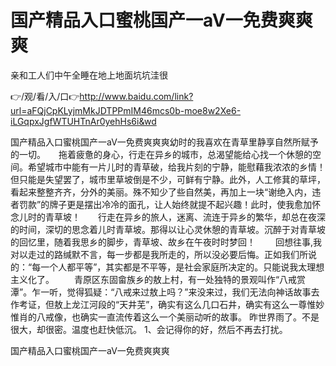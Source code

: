 # 国产精品️入口蜜桃国产一aV一免费爽爽爽
亲和工人们中午全睡在地上地面坑坑洼很

👉/观/看/入/口👉http://www.baidu.com/link?url=aFQjCpKLyjmMkJDTPPmIM46mcs0b-moe8w2Xe6-iLGqpxJgfWTUHTnAr0yehHs6i&wd

国产精品️入口蜜桃国产一aV一免费爽爽爽幼时的我喜欢在青草里静享自然所赋予的一切。　　拖着疲惫的身心，行走在异乡的城市，总渴望能给心找一个休憩的空间。希望城市中能有一片儿时的青草破，给我片刻的宁静，能慰藉我浓浓的乡情！　　但只能是失望罢了，城市里草坡倒是不少，可鲜有宁静。此外，人工修萁的草坪，看起来整整齐齐，分外的美丽。殊不知少了些自然美，再加上一块“谢绝入内，违者罚款”的牌子更是摆出冷冷的面孔，让人始终就提不起兴趣！此时，使我愈加怀念儿时的青草坡！　　行走在异乡的旅人，迷离、流连于异乡的繁华，却总在夜深的时间，深切的思念着儿时青草坡。那得以让心灵休憩的青草坡。沉醉于对青草坡的回忆里，随着我思乡的脚步，青草坡、故乡在午夜时时梦回！
　　回想往事,我对以走过的路缄默不言，每一步都是我所走的，所以没必要后悔。正如我们所说的：“每一个人都平等”，其实都是不平等，是社会家庭所决定的。只能说我太理想主义化了。
　　青原区东固畲族乡的敖上村，有一处独特的景观叫作“八戒赏潭”。乍一听，觉得狐疑：“八戒来过敖上吗？”来没来过，我们无法向神话故事去作考证，但敖上龙江河段的“天井芜”，确实有这么几口石井，确实有这么一尊惟妙惟肖的八戒像，也确实一直流传着这么一个美丽动听的故事。
昨世界雨了。不是很大，却很密。温度也赶快低沉。
	1、会记得你的好，然后不再去打扰。

国产精品️入口蜜桃国产一aV一免费爽爽爽

